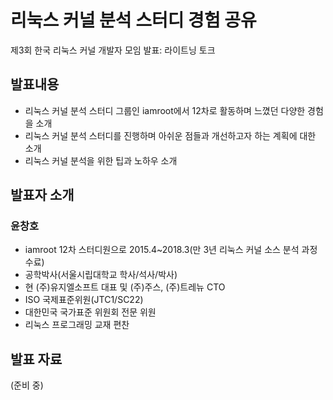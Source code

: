 # 리눅스 커널 분석 스터디 경험 공유
제3회 한국 리눅스 커널 개발자 모임 발표: 라이트닝 토크

## 발표내용

* 리눅스 커널 분석 스터디 그룹인 iamroot에서 12차로 활동하며 느꼈던 다양한 경험을 소개
* 리눅스 커널 분석 스터디를 진행하며 아쉬운 점들과 개선하고자 하는 계획에 대한 소개
* 리눅스 커널 분석을 위한 팁과 노하우 소개

## 발표자 소개

### 윤창호
* iamroot 12차 스터디원으로 2015.4~2018.3(만 3년 리눅스 커널 소스 분석 과정 수료)
* 공학박사(서울시립대학교 학사/석사/박사)
* 현 (주)유지엘소프트 대표 및 (주)주스, (주)트레뉴 CTO
* ISO 국제표준위원(JTC1/SC22)
* 대한민국 국가표준 위원회 전문 위원
* 리눅스 프로그래밍 교재 편찬

## 발표 자료
(준비 중)

